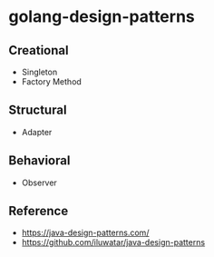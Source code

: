 # golang-design-patterns

## Creational
- Singleton
- Factory Method

## Structural
- Adapter

## Behavioral
- Observer

## Reference
- https://java-design-patterns.com/
- https://github.com/iluwatar/java-design-patterns